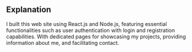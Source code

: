 ## Explanation
I built this web site using React.js and Node.js, featuring essential functionalities such as user authentication with login and registration capabilities. With dedicated pages for showcasing my projects, providing information about me, and facilitating contact.
